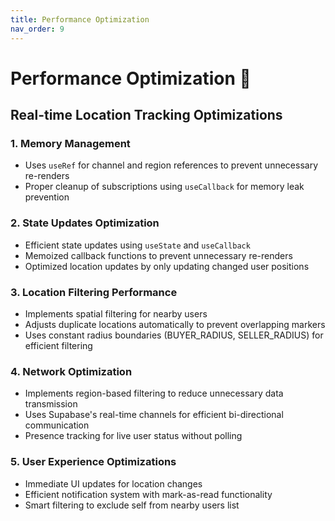 ```yaml
---
title: Performance Optimization
nav_order: 9
---
```


# **Performance Optimization 🚀**

## **Real-time Location Tracking Optimizations**

### 1. Memory Management
- Uses `useRef` for channel and region references to prevent unnecessary re-renders
- Proper cleanup of subscriptions using `useCallback` for memory leak prevention

### 2. State Updates Optimization
- Efficient state updates using `useState` and `useCallback`
- Memoized callback functions to prevent unnecessary re-renders
- Optimized location updates by only updating changed user positions

### 3. Location Filtering Performance
- Implements spatial filtering for nearby users
- Adjusts duplicate locations automatically to prevent overlapping markers
- Uses constant radius boundaries (BUYER_RADIUS, SELLER_RADIUS) for efficient filtering

### 4. Network Optimization
- Implements region-based filtering to reduce unnecessary data transmission
- Uses Supabase's real-time channels for efficient bi-directional communication
- Presence tracking for live user status without polling

### 5. User Experience Optimizations
- Immediate UI updates for location changes
- Efficient notification system with mark-as-read functionality
- Smart filtering to exclude self from nearby users list
